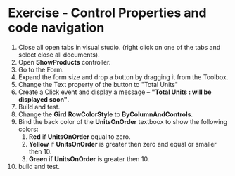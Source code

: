 ﻿# Exercise - Control Properties and code navigation

1. Close all open tabs in visual studio. (right click on one of the tabs and select close all documents). 
2. Open **ShowProducts** controller.
3. Go to the Form.
4. Expand the form size and drop a button by dragging it from the Toolbox.
5. Change the Text property of the button to "Total Units"
6. Create a Click event and display a message – **"Total Units : will be displayed soon"**.
7. Build and test.
8. Change the **Gird** **RowColorStyle** to **ByColumnAndControls**.
9. Bind the back color of the **UnitsOnOrder** textboox to show the following colors:
    1.  **Red** if **UnitsOnOrder** equal to zero. 
    2.  **Yellow** if **UnitsOnOrder** is greater then zero and equal or smaller then 10.
    3.  **Green** if **UnitsOnOrder** is greater then 10.
10. build and test.

